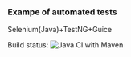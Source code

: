 ### Exampe of automated tests

Selenium(Java)+TestNG+Guice

Build status: ![Java CI with Maven](https://github.com/ikonovi/se_tests_gmail/workflows/Java%20CI%20with%20Maven/badge.svg?branch=develop)
